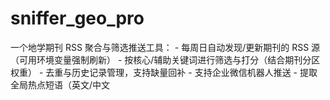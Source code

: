 # sniffer_geo_pro
一个地学期刊 RSS 聚合与筛选推送工具： - 每周日自动发现/更新期刊的 RSS 源（可用环境变量强制刷新） - 按核心/辅助关键词进行筛选与打分（结合期刊分区权重） - 去重与历史记录管理，支持缺量回补 - 支持企业微信机器人推送 - 提取全局热点短语（英文/中文
